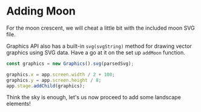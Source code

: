 # Adding Moon

For the moon crescent, we will cheat a little bit with the included moon SVG file.

Graphics API also has a built-in `svg(svgString)` method for drawing vector graphics using SVG data. Have a go at it on the set up `addMoon` function.

```javascript
const graphics = new Graphics().svg(parsedSvg);

graphics.x = app.screen.width / 2 + 100;
graphics.y = app.screen.height / 8;
app.stage.addChild(graphics);
```

Think the sky is enough, let's us now proceed to add some landscape elements!